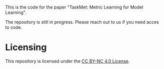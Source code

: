 This is the code for the paper "TaskMet: Metric Learning for Model Learning". 

The repository is still in progress. Please reach out to us if you need acces to code. 

<!-- # Todo -->

<!-- - [x] TaskMet class object, -> TaskMet should work as wrapper on existing prediction model with taskloss. So TaskMet can be considered as taking data, prediction model (architecture), task loss as inputs. -->
<!-- - [ ] code for running lodl experiments --> 
<!-- - [ ] code for running omd experiments -->

# Licensing
This repository is licensed under the
[CC BY-NC 4.0 License](https://creativecommons.org/licenses/by-nc/4.0/).
